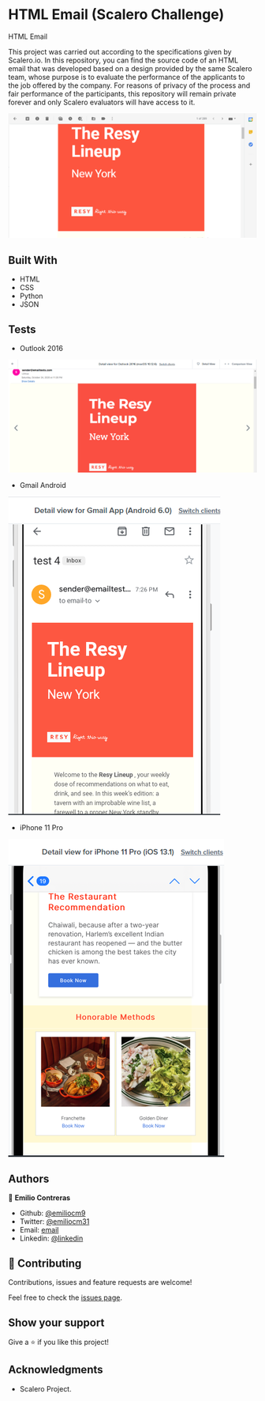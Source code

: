 # HTML Email (Scalero Challenge)
 HTML Email

This project was carried out according to the specifications given by Scalero.io. In this repository, you can find the source code of an HTML email that was developed based on a design provided by the same Scalero team, whose purpose is to evaluate the performance of the applicants to the job offered by the company. For reasons of privacy of the process and fair performance of the participants, this repository will remain private forever and only Scalero evaluators will have access to it.

![Index](https://github.com/emiliocm9/HTML-Email-Scalero/blob/development/assets/images/Index.PNG)

## Built With

- HTML
- CSS
- Python
- JSON

## Tests

- Outlook 2016

![Outlook Test](https://github.com/emiliocm9/HTML-Email-Scalero/blob/development/assets/images/Outlook2016.PNG)


- Gmail Android

![Gmail Test on Android](https://github.com/emiliocm9/HTML-Email-Scalero/blob/development/assets/images/GmailAndroid.PNG)


- iPhone 11 Pro

![iPhone 11 Pro Test](https://github.com/emiliocm9/HTML-Email-Scalero/blob/development/assets/images/iPhone11Pro.PNG)


## Authors

👤 **Emilio Contreras**

- Github: [@emiliocm9](https://github.com/emiliocm9)
- Twitter: [@emiliocm31](https://twitter.com/emiliocm31)
- Email: [email](emilio.contreras97@gmail.com)
- Linkedin: [@linkedin](https://www.linkedin.com/in/emiliocm31/)

## 🤝 Contributing

Contributions, issues and feature requests are welcome!

Feel free to check the [issues page](issues/).

## Show your support

Give a ⭐️ if you like this project!

## Acknowledgments

- Scalero Project.
